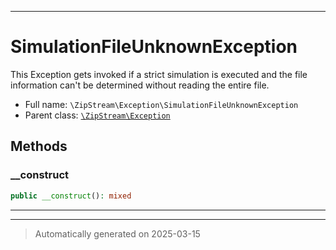 ***

# SimulationFileUnknownException

This Exception gets invoked if a strict simulation is executed and the file
information can't be determined without reading the entire file.



* Full name: `\ZipStream\Exception\SimulationFileUnknownException`
* Parent class: [`\ZipStream\Exception`](../Exception.md)




## Methods


### __construct



```php
public __construct(): mixed
```












***


***
> Automatically generated on 2025-03-15
